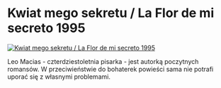 Kwiat mego sekretu / La Flor de mi secreto 1995 
=============
[![Kwiat mego sekretu / La Flor de mi secreto 1995 ](http://vidos.pl/images/player.gif)](http://vidos.pl/kwiat-mego-sekretu-la-flor-de-mi-secreto-1995)

 Leo Macias - czterdziestoletnia pisarka - jest autorką poczytnych romansów. W przeciwieństwie do bohaterek powieści sama nie potrafi uporać się z własnymi problemami.
